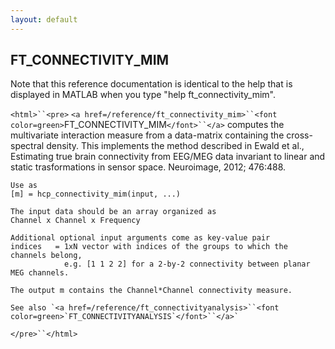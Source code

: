 ```yaml
---
layout: default
---
```


##  FT_CONNECTIVITY_MIM

Note that this reference documentation is identical to the help that is displayed in MATLAB when you type "help ft_connectivity_mim".

`<html>``<pre>`
    `<a href=/reference/ft_connectivity_mim>``<font color=green>`FT_CONNECTIVITY_MIM`</font>``</a>` computes the multivariate interaction measure from a
    data-matrix containing the cross-spectral density. This implements the method
    described in Ewald et al., Estimating true brain connectivity from EEG/MEG data
    invariant to linear and static trasformations in sensor space. Neuroimage, 2012;
    476:488.
 
    Use as
    [m] = hcp_connectivity_mim(input, ...)
 
    The input data should be an array organized as
    Channel x Channel x Frequency
 
    Additional optional input arguments come as key-value pair
    indices   = 1xN vector with indices of the groups to which the channels belong,
                e.g. [1 1 2 2] for a 2-by-2 connectivity between planar MEG channels.
 
    The output m contains the Channel*Channel connectivity measure.
 
    See also `<a href=/reference/ft_connectivityanalysis>``<font color=green>`FT_CONNECTIVITYANALYSIS`</font>``</a>`
`</pre>``</html>`


